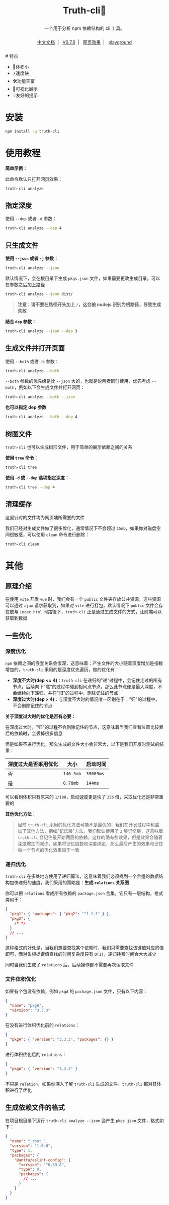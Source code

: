 <div align="center" style="padding:10px 0;">
	<h1>Truth-cli🤩</h1>
	<p style="font-weight:400;padding:10px 0;">一个用于分析 npm 依赖结构的 cli 工具。</p>
	<p>
		<a style="margin: 0 8px" href="https://truthrestorer.github.io/truth-cli/">中文文档</a>|
    <a style="margin: 0 8px" href="https://www.npmjs.com/package/truth-cli">V0.7.6</a>|
    <a style="margin: 0 8px" href="https://truth-cli.vercel.app/">网页效果</a>|
    <a style="margin: 0 8px" href="https://truth-cli-playground.vercel.app/">playground</a>
	</p>
</div>
# 特点

- 🤯体积小
- ⚡️速度快
- 🛠️功能丰富
- 📱可视化展示
- 💡友好的提示

# 安装

```bash
npm install -g truth-cli
```

# 使用教程

**简单示例：**

此命令默认只打开网页效果：

```bash
truth-cli analyze
```

## 指定深度

使用 `--dep` 或者 `-d` 参数：

```bash
truth-cli analyze --dep 4
```

## 只生成文件

**使用 `--json` 或者 `-j` 参数：**

```bash
truth-cli analyze --json
```

默认情况下，会在根目录下生成 `pkgs.json` 文件，如果需要更改生成目录，可以在参数之后加上路径

```bash
truth-cli analyze --json dist/
```

> **注意：请不要在路径开头加上 `/`，这会被 nodejs 识别为根路径，导致生成失败**

**结合 `dep` 参数：**

```bash
truth-cli analyze --json --dep 3
```

## 生成文件并打开页面

使用 `--both` 或者 `-b` 参数：

```bash
truth-cli analyze --both
```

`--both` 参数的优先级是比 `--json` 大的，也就是说两者同时使用，优先考虑 `--both`，例如以下会生成文件并打开网页：

```bash
truth-cli analyze --both --json
```

**也可以指定 dep 参数**

```bash
truth-cli analyze --both --dep 4
```

## 树图文件

`truth-cli` 也可以生成树形文件，用于简单的展示依赖之间的关系

**使用 `tree` 命令**：

```bash
truth-cli tree
```

**使用 `-d` 或 `--dep` 选项指定深度：**

```bash
truth-cli tree --dep 4
```

## 清理缓存

这里针对的文件均为网页端所需要的文件

我们已经对生成文件做了很多优化，通常情况下不会超过 `15mb`，如果你对磁盘空间很敏感，可以使用 `clean` 命令进行删除：

```bash
truth-cli clean
```

# 其他

## 原理介绍

在使用 `vite` 开发 `vue` 时，我们会有一个 `public` 文件夹存放公共资源，这些资源可以通过 `ajax` 请求获取到，如果对 `vite` 进行打包，默认情况下 `public` 文件会存在放与 `index.html` 同路径下，`truth-cli` 正是通过生成文件的方式，让前端可以获取到数据

## 一些优化

### 深度优化

`npm` 依赖之间的嵌套关系会很深，这意味着：产生文件的大小随着深度增加是指数增加的，`truth-cli` 采用的是深度优先遍历，做的优化有：

- **深度不大时(dep <= 4)**：`truth-cli` 在递归的"递"过程中，会记住走过的所有节点，后续向下"递"的过程中碰到相同点节点，那么此节点便是最大深度，不会继续向下递归，并在"归"的过程中，删除记住的节点
- **深度过大时(dep > 4)**：与深度不大时的情况唯一区别在于："归"的过程中，不会删除记住的节点

**关于深度过大时的优化是否有必要：**

在深度过大时，"归"的过程不会删除记住的节点，这意味着当我们查看位置比较靠后的依赖时，会丢掉很多信息

但是如果不进行优化，那么生成的文件大小会非常大，以下是我们开发时测试的结果：

| 深度过大是否采用优化 | 大小      | 启动时间  |
| -------------------- | --------- | --------- |
| 否                   | `146.5mb` | `39689ms` |
| 是                   | `0.78mb`  | `144ms`   |

可以看到体积只有原来的 `1/188`，启动速度更是快了 `256` 倍，采取优化还是非常重要的

**其他优化方法**：

> 目前 `truth-cli` 采用的优化方法可能不是最优的，我们在开发过程中也尝试了其他方法，例如"记忆层"方法，我们默认使用了 `2` 层记忆层，这意味着 `truth-cli` 会记住最开始两层的依赖，这样的确有些效果，但是效果会随着深度增加而减少，如果将记忆层数和深度绑定，那么最后产生的效果和记住每一个节点的优化效果趋于一致

### 递归优化

`truth-cli` 在多处地方使用了递归算法，这意味着我们必须找到一个合适的数据结构加快递归的速度，我们采用的策略是：**生成 `relations` 关系图**

你可以把 `relations` 看成所有依赖的 `package.json` 合集，它只有一层结构，格式类似于：

```json
{
  "pkg1": { "packages": { "pkg2": "^1.1.1" } },
  "pkg2": {
    /* */
  }
  // ...
}
```

这种格式的好处是，当我们想要查找某个依赖时，我们只需要查找该键值对应的值即可，而对象根据键值查找的时间复杂度只有 `O(1)`，递归耗费时间会大大减少

同时当我们生成了 `relations` 后，后续操作都不需要再次读取文件

### 文件体积优化

如果有个包没有依赖，例如 `pkgA` 的 `package.json` 文件，只有以下内容：

```json
{
  "name": "pkgA",
  "version": "3.3.3"
}
```

在没有进行体积优化前的 `relations`：

```json
{
  "pkgA": { "version": "3.3.3", "packages": {} }
}
```

进行体积优化后的 `relations`：

```json
{
  "pkgA": { "version": "3.3.3" }
}
```

不只是 `relation`，如果你深入了解 `truth-cli` 生成的文件，`truth-cli` 都对其体积进行了优化

## 生成依赖文件的格式

在项目根目录下运行 `truth-cli analyze --json` 会产生 `pkgs.json` 文件，格式如下：

```json
{
  "name": "_root_",
  "version": "1.0.0",
  "type": 1,
  "packages": {
    "@antfu/eslint-config": {
      "version": "^0.39.8",
      "type": 0,
      "packages": {
        // ...
      }
    }
  }
}
```
